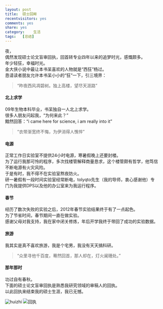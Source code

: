 ```yaml
---
layout:	post
title:	硕士回眸
recentvisitors: yes
comments: yes
share: yes
category:	 生活
tags:	[总结]
---
```


夜，  
偶然发现硕士论文盲审回执，回首转专业四年以来的追梦时光，感慨颇多。  
年少轻狂，幸福时光。  
金大侠小说中最让本书呆喜欢的人物就是“西狂”杨过。  
恳请读者朋友允许本书呆小小的“狂”一下，引三境界：


> “昨夜西风凋碧树。独上高楼，望尽天涯路”

#### 北上求学

09年生物本科毕业，书呆独自一人北上求学。  
很多人朋友问起我，“为何来此？”  
黯然回答：“i came here for science, i am really into it”

> “衣带渐宽终不悔，为伊消得人憔悴”

#### 电源

正常工作日实验室不提供24小时电源，寒暑假晚上还要封楼。  
为了运行我那可怜的程序，多次找楼管解释商量恳求，这个楼管颇有哲学，他笃信不断电源有火灾风险。   
于是有时，我不得不在实验室熬夜防火。  
研一暑假有一段时间实验室经常断电，tolyqto先生（我的导师，衷心感谢他）专门为我提供DPS以及他的办公室来为我运行程序。

#### 春节

经历了数次失败的实验之后，2012年春节实验结果终于有了一点起色。  
为了节省时间，春节期间一直在做实验。  
感谢父母对我支持，我在家中闭关修炼，年后开学我终于带回了成功的实验数据。

#### 旅游

我其实是真不喜欢旅游，我是个宅男，我没有天天搞科研。  

>“众里寻他千百度，蓦然回首，那人却在，灯火阑珊处。”

#### 那年那时

功过自有春秋。  
下面的硕士论文盲审回执是熟悉我研究领域的审稿人的回执。  
以此回执来结束我的硕士生涯，我已无憾。

![huizhi](http://i.imgur.com/VVaxy1p.jpg)
![回执](http://i.imgur.com/BeZ4L80.jpg)





